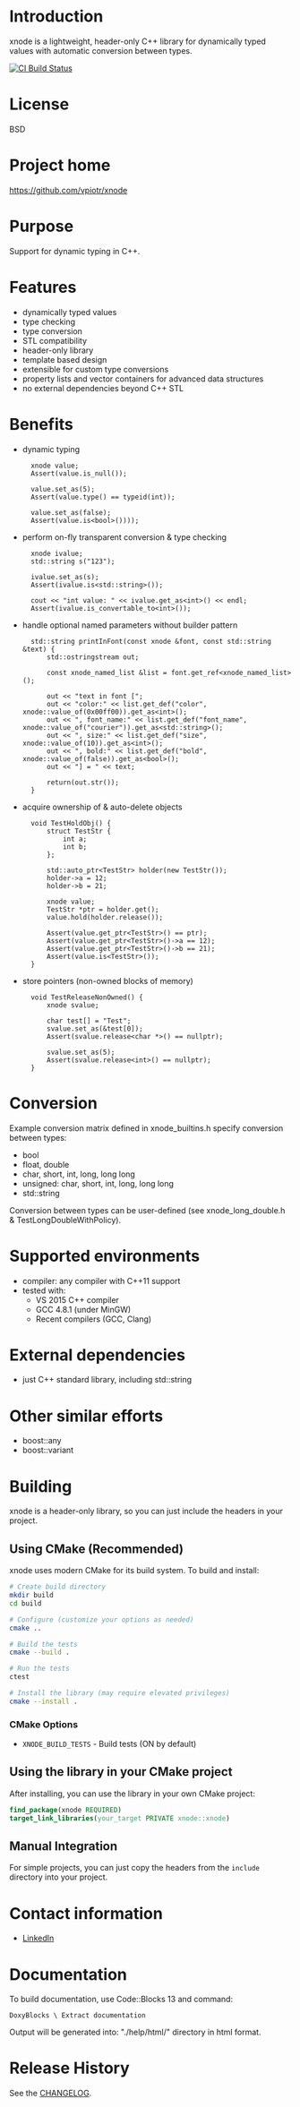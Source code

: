 # Introduction
xnode is a lightweight, header-only C++ library for dynamically typed values with automatic conversion between types.

[![CI Build Status](https://github.com/vpiotr/xnode/actions/workflows/ci.yml/badge.svg)](https://github.com/vpiotr/xnode/actions/workflows/ci.yml)

# License
BSD

# Project home
https://github.com/vpiotr/xnode

# Purpose
Support for dynamic typing in C++.

# Features
* dynamically typed values
* type checking
* type conversion
* STL compatibility
* header-only library
* template based design
* extensible for custom type conversions
* property lists and vector containers for advanced data structures
* no external dependencies beyond C++ STL

# Benefits
* dynamic typing

		xnode value;
        Assert(value.is_null()); 
        
		value.set_as(5);
		Assert(value.type() == typeid(int));

		value.set_as(false);
		Assert(value.is<bool>())));

* perform on-fly transparent conversion & type checking

	    xnode ivalue;
	    std::string s("123");

		ivalue.set_as(s);
		Assert(ivalue.is<std::string>());

		cout << "int value: " << ivalue.get_as<int>() << endl;
        Assert(ivalue.is_convertable_to<int>());
	
* handle optional named parameters without builder pattern

		std::string printInFont(const xnode &font, const std::string &text) {
			std::ostringstream out;
	
			const xnode_named_list &list = font.get_ref<xnode_named_list>();
	
			out << "text in font [";
			out << "color:" << list.get_def("color", xnode::value_of(0x00ff00)).get_as<int>();
			out << ", font_name:" << list.get_def("font_name", xnode::value_of("courier")).get_as<std::string>();
			out << ", size:" << list.get_def("size", xnode::value_of(10)).get_as<int>();
			out << ", bold:" << list.get_def("bold", xnode::value_of(false)).get_as<bool>();
			out << "] = " << text;
	
			return(out.str());  
		}

* acquire ownership of & auto-delete objects

		void TestHoldObj() {
			struct TestStr {
				int a;
				int b;
			};
		
			std::auto_ptr<TestStr> holder(new TestStr());
			holder->a = 12;
			holder->b = 21;
		
			xnode value;
			TestStr *ptr = holder.get();
			value.hold(holder.release());
		
			Assert(value.get_ptr<TestStr>() == ptr);
			Assert(value.get_ptr<TestStr>()->a == 12);
			Assert(value.get_ptr<TestStr>()->b == 21);
			Assert(value.is<TestStr>());
		}

* store pointers (non-owned blocks of memory)

		void TestReleaseNonOwned() {
			xnode svalue;
		
			char test[] = "Test";
			svalue.set_as(&test[0]);
			Assert(svalue.release<char *>() == nullptr);
		
			svalue.set_as(5);
			Assert(svalue.release<int>() == nullptr);
		}


# Conversion
Example conversion matrix defined in xnode_builtins.h specify conversion between types:

* bool
* float, double
* char, short, int, long, long long
* unsigned: char, short, int, long, long long
* std::string

Conversion between types can be user-defined (see xnode_long_double.h & TestLongDoubleWithPolicy).
		
# Supported environments
* compiler: any compiler with C++11 support 
* tested with:
  * VS 2015 C++ compiler 
  * GCC 4.8.1 (under MinGW)
  * Recent compilers (GCC, Clang)

# External dependencies
* just C++ standard library, including std::string
        
# Other similar efforts
* boost::any
* boost::variant

# Building
xnode is a header-only library, so you can just include the headers in your project.

## Using CMake (Recommended)
xnode uses modern CMake for its build system. To build and install:

```bash
# Create build directory
mkdir build
cd build

# Configure (customize your options as needed)
cmake ..

# Build the tests
cmake --build .

# Run the tests
ctest

# Install the library (may require elevated privileges)
cmake --install .
```

### CMake Options
- `XNODE_BUILD_TESTS` - Build tests (ON by default)

## Using the library in your CMake project
After installing, you can use the library in your own CMake project:

```cmake
find_package(xnode REQUIRED)
target_link_libraries(your_target PRIVATE xnode::xnode)
```

## Manual Integration
For simple projects, you can just copy the headers from the `include` directory into your project.

# Contact information
* [LinkedIn](http://pl.linkedin.com/pub/piotr-likus/2/307/7b9/)

# Documentation
To build documentation, use Code::Blocks 13 and command:

    DoxyBlocks \ Extract documentation

Output will be generated into: "./help/html/" directory in html format.

# Release History
See the [CHANGELOG](doc/CHANGELOG).

